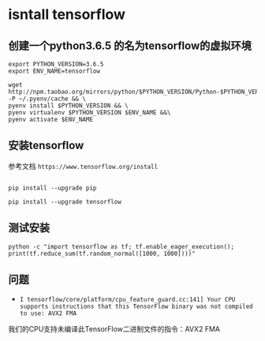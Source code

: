 # isntall tensorflow

## 创建一个python3.6.5 的名为tensorflow的虚拟环境

```shell
export PYTHON_VERSION=3.6.5
export ENV_NAME=tensorflow

wget http://npm.taobao.org/mirrors/python/$PYTHON_VERSION/Python-$PYTHON_VERSION.tar.xz -P ~/.pyenv/cache && \
pyenv install $PYTHON_VERSION && \
pyenv virtualenv $PYTHON_VERSION $ENV_NAME &&\
pyenv activate $ENV_NAME

```

## 安装tensorflow

参考文档 `https://www.tensorflow.org/install`

```shell

pip install --upgrade pip

pip install --upgrade tensorflow
```

## 测试安装

```
python -c "import tensorflow as tf; tf.enable_eager_execution(); print(tf.reduce_sum(tf.random_normal([1000, 1000])))"

```

## 问题

- `I tensorflow/core/platform/cpu_feature_guard.cc:141] Your CPU supports instructions that this TensorFlow binary was not compiled to use: AVX2 FMA`

我们的CPU支持未编译此TensorFlow二进制文件的指令：AVX2 FMA

